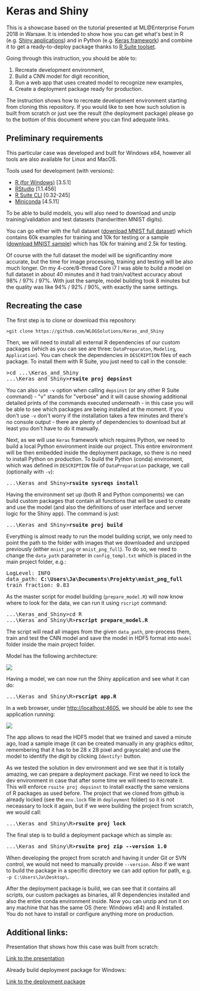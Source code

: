 # Keras and Shiny

This is a showcase based on the tutorial presented at ML@Enterprise Forum 2018 in Warsaw. It is intended to show how you can get what's best in R (e.g. [Shiny applications](https://shiny.rstudio.com/)) and in Python (e.g. [Keras framework](https://keras.io/)) and combine it to get a ready-to-deploy package thanks to [R Suite toolset](https://rsuite.io/).

Going through this instruction, you should be able to:   

1. Recreate development environment,   
2. Build a CNN model for digit reconition,   
3. Run a web app that uses created model to recognize new examples,   
4. Create a deployment package ready for production.  

The instruction shows how to recreate development environment starting from cloning this repository. If you would like to see how such solution is built from scratch or just see the result (the deployment package) please go to the bottom of this document where you can find adequate links.

## Preliminary requirements

This particular case was developed and built for Windows x64, however all tools are also available for Linux and MacOS.

Tools used for development (with versions):

* [R (for Windows)](https://cran.r-project.org/bin/windows/base/) [3.5.1]   
* [RStudio](https://www.rstudio.com/products/rstudio/download/) [1.1.456]   
* [R Suite CLI](http://rsuite.io/RSuite_Download.php) [0.32-245]   
* [Miniconda](https://conda.io/miniconda.html) [4.5.11]   

To be able to build models, you will also need to download and unzip training/validation and test datasets (handwritten MNIST digits).

You can go either with the full dataset ([download MNIST full dataset](https://s3.eu-central-1.amazonaws.com/wlog-share/keras_and_shiny_showcase/mnist_png_full.zip)) which contains 60k examples for training and 10k for testing or a sample ([download MNIST sample](https://s3.eu-central-1.amazonaws.com/wlog-share/keras_and_shiny_showcase/mnist_png.zip)) which has 10k for training and 2.5k for testing.

Of course with the full dataset the model will be significantlny more accurate, but the time for image processing, training and testing will be also much longer. On my 4-core/8-thread Core i7 I was able to build a model on full dataset in about 40 minutes and it had train/val/test accuracy about 98% / 97% / 97%. With just the sample, model building took 8 minutes but the quality was like 94% / 92% / 90%, with exactly the same settings.

## Recreating the case

The first step is to clone or download this repository:

```
>git clone https://github.com/WLOGSolutions/Keras_and_Shiny
```

Then, we will need to install all external R dependencies of our custom packages (which as you can see are three: `DataPreparaton`, `Modeling`, `Application`). You can check the dependencies in `DESCRIPTION` files of each package. To install them with R Suite, you just need to call in the console:

<pre>
>cd ...\Keras_and_Shiny
...\Keras_and_Shiny><b>rsuite proj depsinst</b>
</pre>

You can also use `-v` option when calling `depsinst` (or any other R Suite command) - "v" stands for "verbose" and it will cause showing additional detailed prints of the commands executed underneath - in this case you will be able to see which packages are being installed at the moment. If you don't use `-v` don't worry if the installation takes a few minutes and there's no console output - there are plenty of dependencies to download but at least you don't have to do it manually.

Next, as we will use `Keras` framework which requires Python, we need to build a local Python environment inside our project. This entire environment will be then embedded inside the deployment package, so there is no need to install Python on production. To build the Python (conda) enviroment, which was defined in `DESCRIPTION` file of `DataPreparation` package, we call (optionally with `-v`):

<pre>
...\Keras_and_Shiny><b>rsuite sysreqs install</b>
</pre>

Having the environment set up (both R and Python components) we can build custom packages that contain all functions that will be used to create and use the model (and also the definitions of user interface and server logic for the Shiny app). The command is just:

<pre>
...\Keras_and_Shiny><b>rsuite proj build</b>
</pre>

Everything is almost ready to run the model building script, we only need to point the path to the folder with images that we downloaded and unzipped previously (either `mnist_png` or `mnist_png_full`). To do so, we need to change the `data_path` parameter in `config_templ.txt` which is placed in the main project folder, e.g.:

<pre>
LogLevel: INFO
data_path: <b>C:\Users\Ja\Documents\Projekty\mnist_png_full</b>
train_fraction: 0.83
</pre>

As the master script for model building (`prepare_model.R`) will now know where to look for the data, we can run it using `rscript` command:

<pre>
...\Keras_and_Shiny>cd R
...\Keras_and_Shiny\R><b>rscript prepare_model.R</b>
</pre>

The script will read all images from the given `data_path`, pre-process them, train and test the CNN model and save the model in HDF5 format into `model` folder inside the main project folder.

Model has the following architecture:

![](https://s3.eu-central-1.amazonaws.com/wlog-share/keras_and_shiny_showcase/cnnarchitecture.png)

Having a model, we can now run the Shiny application and see what it can do:

<pre>
...\Keras_and_Shiny\R><b>rscript app.R</b>
</pre>

In a web browser, under [http://localhost:4605](http://localhost:4605), we should be able to see the application running:

![](https://s3.eu-central-1.amazonaws.com/wlog-share/keras_and_shiny_showcase/application.png)

The app allows to read the HDF5 model that we trained and saved a minute ago, load a sample image (it can be created manually in any graphics editor, remembering that it has to be 28 x 28 pixel and grayscale) and use the model to identify the digit by clicking `Identify!` button.

As we tested the solution in dev environment and we see that it is totally amazing, we can prepare a deployment package. First we need to lock the dev environment in case that after some time we will need to recreate it. This will enforce `rsuite proj depsinst` to install exactly the same versions of R packages as used before. The project that we cloned from github is already locked (see the `env.lock` file in `deployment` folder) so it is not neceassary to lock it again, but if we were building the project from scratch, we would call:

<pre>
...\Keras_and_Shiny\R><b>rsuite proj lock</b>
</pre>

The final step is to build a deployment package which as simple as:

<pre>
...\Keras_and_Shiny\R><b>rsuite proj zip --version 1.0</b>
</pre>

When developing the project from scratch and having it under Git or SVN control, we would not need to manually provide `--version`. Also if we want to build the package in a specific directory we can add option for path, e.g. `-p C:\Users\Ja\Desktop\`.

After the deployment package is build, we can see that it contains all scripts, our custom packages as binaries, all R dependencies installed and also the entire conda environment inside. Now you can unzip and run it on any machine that has the same OS (here: Windows x64) and R installed. You do not have to install or configure anything more on production.

## Additional links:

Presentation that shows how this case was built from scratch:

[Link to the presentation](https://s3.eu-central-1.amazonaws.com/wlog-share/keras_and_shiny_showcase/keras_and_shiny_eng_summary.pdf)

Already build deployment package for Windows:

[Link to the deployment package](https://s3.eu-central-1.amazonaws.com/wlog-share/keras_and_shiny_showcase/Keras_and_Shiny_1.0x.zip)


